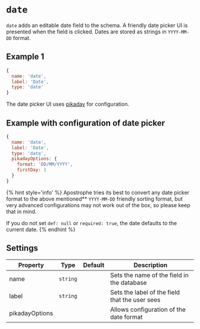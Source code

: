 # `date`

`date` adds an editable date field to the schema. A friendly date picker UI is presented when the field is clicked. Dates are stored as strings in `YYYY-MM-DD` format.

## Example 1

```javascript
{
  name: 'date',
  label: 'Date',
  type: 'date'
}
```

The date picker UI uses [pikaday](https://github.com/dbushell/Pikaday#usage) for configuration.

## Example with configuration of date picker

```javascript
{
  name: 'date',
  label: 'Date',
  type: 'date',
  pikadayOptions: {
    format: 'DD/MM/YYYY',
    firstDay: 1
  }
}
```

{% hint style='info' %}
Apostrophe tries its best to convert any date picker format to the above mentioned** `YYYY-MM-DD` friendly sorting format, but very advanced configurations may not work out of the box, so please keep that in mind.

If you do not set `def: null` or `required: true`, the date defaults to the current date.
{% endhint %}

## Settings

|  Property | Type   | Default | Description | 
|---|---|---|---|
| name | `string` | | Sets the name of the field in the database |
| label | `string` | | Sets the label of the field that the user sees |
| pikadayOptions | |  | Allows configuration of the date format |
